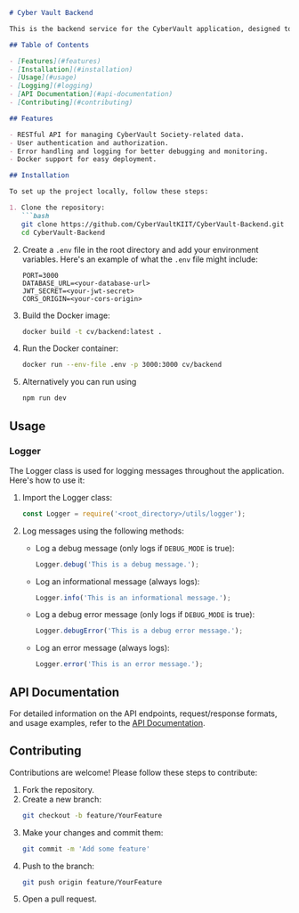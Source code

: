 ```markdown
# Cyber Vault Backend

This is the backend service for the CyberVault application, designed to handle requests and manage data effectively. It utilizes Node.js and Express, along with other modern libraries and frameworks.

## Table of Contents

- [Features](#features)
- [Installation](#installation)
- [Usage](#usage)
- [Logging](#logging)
- [API Documentation](#api-documentation)
- [Contributing](#contributing)

## Features

- RESTful API for managing CyberVault Society-related data.
- User authentication and authorization.
- Error handling and logging for better debugging and monitoring.
- Docker support for easy deployment.

## Installation

To set up the project locally, follow these steps:

1. Clone the repository:
   ```bash
   git clone https://github.com/CyberVaultKIIT/CyberVault-Backend.git
   cd CyberVault-Backend
   ```

2. Create a `.env` file in the root directory and add your environment variables. Here's an example of what the `.env` file might include:
   ```
   PORT=3000
   DATABASE_URL=<your-database-url>
   JWT_SECRET=<your-jwt-secret>
   CORS_ORIGIN=<your-cors-origin>
   ```

3. Build the Docker image:
   ```bash
   docker build -t cv/backend:latest .
   ```

4. Run the Docker container:
   ```bash
   docker run --env-file .env -p 3000:3000 cv/backend
   ```
5. Alternatively you can run using
   ```bash
   npm run dev
   ```

## Usage

### Logger

The Logger class is used for logging messages throughout the application. Here's how to use it:

1. Import the Logger class:
   ```javascript
   const Logger = require('<root_directory>/utils/logger');
   ```

2. Log messages using the following methods:
   - Log a debug message (only logs if `DEBUG_MODE` is true):
     ```javascript
     Logger.debug('This is a debug message.');
     ```
   - Log an informational message (always logs):
     ```javascript
     Logger.info('This is an informational message.');
     ```
   - Log a debug error message (only logs if `DEBUG_MODE` is true):
     ```javascript
     Logger.debugError('This is a debug error message.');
     ```
   - Log an error message (always logs):
     ```javascript
     Logger.error('This is an error message.');
     ```

## API Documentation

For detailed information on the API endpoints, request/response formats, and usage examples, refer to the [API Documentation](API_DOC_LINK).

## Contributing

Contributions are welcome! Please follow these steps to contribute:

1. Fork the repository.
2. Create a new branch:
   ```bash
   git checkout -b feature/YourFeature
   ```
3. Make your changes and commit them:
   ```bash
   git commit -m 'Add some feature'
   ```
4. Push to the branch:
   ```bash
   git push origin feature/YourFeature
   ```
5. Open a pull request.
